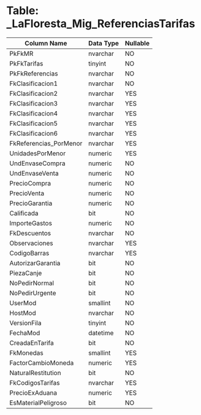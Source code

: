 # Table: _LaFloresta_Mig_ReferenciasTarifas

| Column Name | Data Type | Nullable |
|-------------|-----------|----------|
| PkFkMR | nvarchar | NO |
| PkFkTarifas | tinyint | NO |
| PkFkReferencias | nvarchar | NO |
| FkClasificacion1 | nvarchar | NO |
| FkClasificacion2 | nvarchar | YES |
| FkClasificacion3 | nvarchar | YES |
| FkClasificacion4 | nvarchar | YES |
| FkClasificacion5 | nvarchar | YES |
| FkClasificacion6 | nvarchar | YES |
| FkReferencias_PorMenor | nvarchar | YES |
| UnidadesPorMenor | numeric | YES |
| UndEnvaseCompra | numeric | NO |
| UndEnvaseVenta | numeric | NO |
| PrecioCompra | numeric | NO |
| PrecioVenta | numeric | NO |
| PrecioGarantia | numeric | NO |
| Calificada | bit | NO |
| ImporteGastos | numeric | NO |
| FkDescuentos | nvarchar | NO |
| Observaciones | nvarchar | YES |
| CodigoBarras | nvarchar | YES |
| AutorizarGarantia | bit | NO |
| PiezaCanje | bit | NO |
| NoPedirNormal | bit | NO |
| NoPedirUrgente | bit | NO |
| UserMod | smallint | NO |
| HostMod | nvarchar | NO |
| VersionFila | tinyint | NO |
| FechaMod | datetime | NO |
| CreadaEnTarifa | bit | NO |
| FkMonedas | smallint | YES |
| FactorCambioMoneda | numeric | YES |
| NaturalRestitution | bit | NO |
| FkCodigosTarifas | nvarchar | YES |
| PrecioExAduana | numeric | YES |
| EsMaterialPeligroso | bit | NO |
